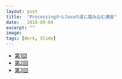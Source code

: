 ```yaml
---
layout: post
title:  "ProcessingからJavaの道に踏み込む講座"
date:   2016-09-04
excerpt: ""
image:
tags: [Work, Slide]
---
```


<ul class="actions">
  <li><a href="https://sway.office.com/waPWyKPIru9hrnLS?ref=Link&loc=mysways" class="button">第1回</a></li>
  <li><a href="https://sway.office.com/AoWV85uRiLquNt07?ref=Link&loc=mysways" class="button">第2回</a></li>
  <li><a href="https://sway.office.com/pWGgB05hQdcJ4o0v?ref=Link&loc=mysways" class="button">第3回</a></li>
</ul>